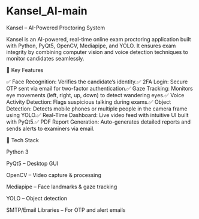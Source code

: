 # Kansel_AI-main
Kansel – AI-Powered Proctoring System

Kansel is an AI-powered, real-time online exam proctoring application built with Python, PyQt5, OpenCV, Mediapipe, and YOLO. It ensures exam integrity by combining computer vision and voice detection techniques to monitor candidates seamlessly.

🚀 Key Features

✅ Face Recognition: Verifies the candidate’s identity.✅ 2FA Login: Secure OTP sent via email for two-factor authentication.✅ Gaze Tracking: Monitors eye movements (left, right, up, down) to detect wandering eyes.✅ Voice Activity Detection: Flags suspicious talking during exams.✅ Object Detection: Detects mobile phones or multiple people in the camera frame using YOLO.✅ Real-Time Dashboard: Live video feed with intuitive UI built with PyQt5.✅ PDF Report Generation: Auto-generates detailed reports and sends alerts to examiners via email.

🧰 Tech Stack

Python 3

PyQt5 – Desktop GUI

OpenCV – Video capture & processing

Mediapipe – Face landmarks & gaze tracking

YOLO – Object detection

SMTP/Email Libraries – For OTP and alert emails
